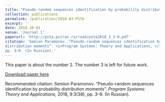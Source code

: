 ```yaml
---
title: "Pseudo-random sequences identification by probability distribution moments"
collection: publications
permalink: /publication/2018-03-PSTA
excerpt: ''
date: 2018-10-01
venue: 'Journal 1'
paperurl: 'http://psta.psiras.ru/read/psta2018_3_3-9.pdf'
citation: 'Semion Paramonov. “Pseudo-random sequences identification by probability
distribution moments”. <i>Program Systems: Theory and Applications, </i>2018, 9:3(38),
pp. 3–9. (In Russian).'
---
```

This paper is about the number 2. The number 3 is left for future work.

[Download paper here](http://psta.psiras.ru/read/psta2018_3_3-9.pdf)

Recommended citation: Semion Paramonov. “Pseudo-random sequences identification by probability
distribution moments”. <i>Program Systems: Theory and Applications, </i>2018, 9:3(38),
pp. 3–9. (In Russian).
